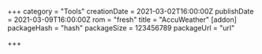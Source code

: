 +++
category = "Tools"
creationDate = 2021-03-02T16:00:00Z
publishDate = 2021-03-09T16:00:00Z
rom = "fresh"
title = "AccuWeather"
[addon]
packageHash = "hash"
packageSize = 123456789
packageUrl = "url"

+++
